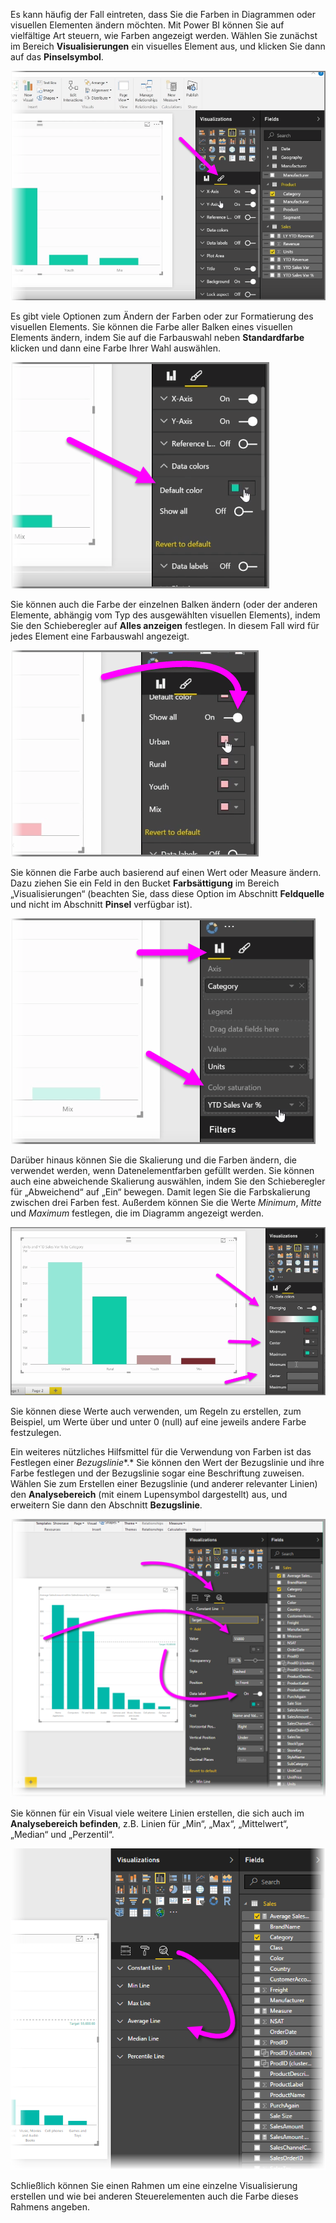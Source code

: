 Es kann häufig der Fall eintreten, dass Sie die Farben in Diagrammen oder visuellen Elementen ändern möchten. Mit Power BI können Sie auf vielfältige Art steuern, wie Farben angezeigt werden. Wählen Sie zunächst im Bereich **Visualisierungen** ein visuelles Element aus, und klicken Sie dann auf das **Pinselsymbol**.

![](media/3-9a-modifying-colors/3-9a_1.png)

Es gibt viele Optionen zum Ändern der Farben oder zur Formatierung des visuellen Elements. Sie können die Farbe aller Balken eines visuellen Elements ändern, indem Sie auf die Farbauswahl neben **Standardfarbe** klicken und dann eine Farbe Ihrer Wahl auswählen.

![](media/3-9a-modifying-colors/3-9a_2.png)

Sie können auch die Farbe der einzelnen Balken ändern (oder der anderen Elemente, abhängig vom Typ des ausgewählten visuellen Elements), indem Sie den Schieberegler auf **Alles anzeigen** festlegen. In diesem Fall wird für jedes Element eine Farbauswahl angezeigt.

![](media/3-9a-modifying-colors/3-9a_3.png)

Sie können die Farbe auch basierend auf einen Wert oder Measure ändern. Dazu ziehen Sie ein Feld in den Bucket **Farbsättigung** im Bereich „Visualisierungen“ (beachten Sie, dass diese Option im Abschnitt **Feldquelle** und nicht im Abschnitt **Pinsel** verfügbar ist).

![](media/3-9a-modifying-colors/3-9a_4.png)

Darüber hinaus können Sie die Skalierung und die Farben ändern, die verwendet werden, wenn Datenelementfarben gefüllt werden. Sie können auch eine abweichende Skalierung auswählen, indem Sie den Schieberegler für „Abweichend“ auf „Ein“ bewegen. Damit legen Sie die Farbskalierung zwischen drei Farben fest. Außerdem können Sie die Werte *Minimum*, *Mitte* und *Maximum* festlegen, die im Diagramm angezeigt werden.

![](media/3-9a-modifying-colors/3-9a_5.png)

Sie können diese Werte auch verwenden, um Regeln zu erstellen, zum Beispiel, um Werte über und unter 0 (null) auf eine jeweils andere Farbe festzulegen.

Ein weiteres nützliches Hilfsmittel für die Verwendung von Farben ist das Festlegen einer *Bezugslinie**.* Sie können den Wert der Bezugslinie und ihre Farbe festlegen und der Bezugslinie sogar eine Beschriftung zuweisen. Wählen Sie zum Erstellen einer Bezugslinie (und anderer relevanter Linien) den **Analysebereich** (mit einem Lupensymbol dargestellt) aus, und erweitern Sie dann den Abschnitt **Bezugslinie**.

![](media/3-9a-modifying-colors/3-9a_6.png)

Sie können für ein Visual viele weitere Linien erstellen, die sich auch im **Analysebereich befinden**, z.B. Linien für „Min“, „Max“, „Mittelwert“, „Median“ und „Perzentil“.

![](media/3-9a-modifying-colors/3-9a_7.png)

Schließlich können Sie einen Rahmen um eine einzelne Visualisierung erstellen und wie bei anderen Steuerelementen auch die Farbe dieses Rahmens angeben.

